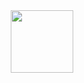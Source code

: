 <div id="header" align="center">
  <img src="[https://media.giphy.com/media/M9gbBd9nbDrOTu1Mqx/giphy.gif](https://media2.giphy.com/media/v1.Y2lkPTc5MGI3NjExbDJtNTJ3NWFoeG1xMThtNTA1bm91OXd2dWlvNHd2Z2JhMDRhNDBoNCZlcD12MV9pbnRlcm5hbF9naWZfYnlfaWQmY3Q9Zw/2IudUHdI075HL02Pkk/giphy.gif)" width="100"/>
</div>
